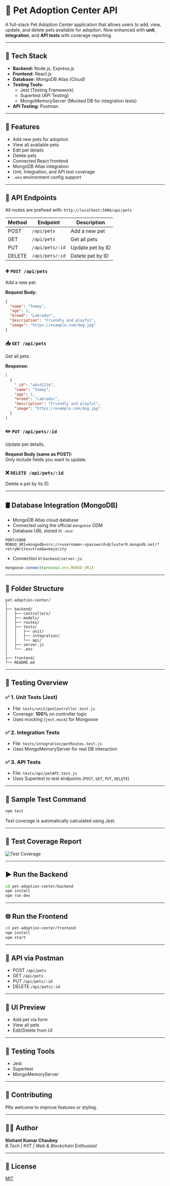 # 🐾 Pet Adoption Center API

A full-stack Pet Adoption Center application that allows users to add, view, update, and delete pets available for adoption. Now enhanced with **unit**, **integration**, and **API tests** with coverage reporting.

---

## 🧰 Tech Stack

- **Backend:** Node.js, Express.js
- **Frontend:** React.js
- **Database:** MongoDB Atlas (Cloud)
- **Testing Tools:**
  - Jest (Testing Framework)
  - Supertest (API Testing)
  - MongoMemoryServer (Mocked DB for integration tests)
- **API Testing:** Postman

---

## 📌 Features

- Add new pets for adoption
- View all available pets
- Edit pet details
- Delete pets
- Connected React frontend
- MongoDB Atlas integration
- Unit, Integration, and API test coverage
- `.env` environment config support

---

## 📡 API Endpoints

All routes are prefixed with: `http://localhost:5000/api/pets`

| Method | Endpoint            | Description               |
|--------|---------------------|---------------------------|
| POST   | `/api/pets`         | Add a new pet             |
| GET    | `/api/pets`         | Get all pets              |
| PUT    | `/api/pets/:id`     | Update pet by ID          |
| DELETE | `/api/pets/:id`     | Delete pet by ID          |


### ➕ `POST /api/pets`
Add a new pet.

**Request Body:**
```json
{
  "name": "Tommy",
  "age": 2,
  "breed": "Labrador",
  "description": "Friendly and playful",
  "image": "https://example.com/dog.jpg"
}
```

### 📥 `GET /api/pets`
Get all pets.

**Response:**
```json
[
  {
    "_id": "abcd1234",
    "name": "Tommy",
    "age": 2,
    "breed": "Labrador",
    "description": "Friendly and playful",
    "image": "https://example.com/dog.jpg"
  }
]
```

### ✏️ `PUT /api/pets/:id`
Update pet details.

**Request Body (same as POST):**  
Only include fields you want to update.

### ❌ `DELETE /api/pets/:id`
Delete a pet by its ID.

---

## 🛢️ Database Integration (MongoDB)

- MongoDB Atlas cloud database
- Connected using the official `mongoose` ODM
- Database URL stored in `.env`:

```env
PORT=5000
MONGO_URI=mongodb+srv://<username>:<password>@cluster0.mongodb.net/?retryWrites=true&w=majority
```

- Connection in `backend/server.js`:
```js
mongoose.connect(process.env.MONGO_URI)
```

---

## 📁 Folder Structure

```
pet-adoption-center/
│
├── backend/
│   ├── controllers/
│   ├── models/
│   ├── routes/
│   ├── tests/
│   │   ├── unit/
│   │   ├── integration/
│   │   └── api/
│   ├── server.js
│   └── .env
│
├── frontend/
└── README.md
```

---

## 🧪 Testing Overview

### ✅ 1. Unit Tests (Jest)
- File: `tests/unit/petController.test.js`
- Coverage: **100%** on controller logic
- Uses mocking (`jest.mock`) for Mongoose

### ✅ 2. Integration Tests
- File: `tests/integration/petRoutes.test.js`
- Uses MongoMemoryServer for real DB interaction

### ✅ 3. API Tests
- File: `tests/api/petAPI.test.js`
- Uses Supertest to test endpoints (`POST`, `GET`, `PUT`, `DELETE`)

---

## 🧪 Sample Test Command

```bash
npm test
```

Test coverage is automatically calculated using Jest.

---

## 🧪 Test Coverage Report

![Test Coverage](./screenshots/coverage.png)

---

## ▶️ Run the Backend

```bash
cd pet-adoption-center/backend
npm install
npm run dev
```

---

## 🌐 Run the Frontend

```bash
cd pet-adoption-center/frontend
npm install
npm start
```

---

## 🔁 API via Postman

- POST `/api/pets`
- GET `/api/pets`
- PUT `/api/pets/:id`
- DELETE `/api/pets/:id`

---

## 📸 UI Preview

- Add pet via form
- View all pets
- Edit/Delete from UI

---

## 🧪 Testing Tools

- Jest
- Supertest
- MongoMemoryServer

---

## 🙌 Contributing

PRs welcome to improve features or styling.

---

## 👨‍💻 Author

**Nishant Kumar Chaubey**  
_B.Tech | KIIT | Web & Blockchain Enthusiast_

---

## 📄 License

[MIT](LICENSE)